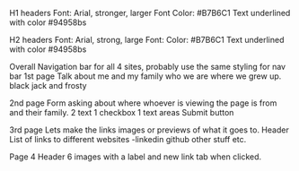 H1 headers
Font: Arial, stronger, larger
Font Color: #B7B6C1
Text underlined with color #94958bs

H2 headers
Font: Arial, strong, large
Font: Color: #B7B6C1
Text underlined with color #94958bs

Overall
Navigation bar for all 4 sites, probably use the same styling for nav bar
1st page
Talk about me and my family
who we are where we grew up.
black jack and frosty

2nd page
Form asking about where whoever is viewing the page is from and their family.
2 text
1 checkbox
1 text areas
Submit button

3rd page
Lets make the links images or previews of what it goes to.
Header
List of links to different websites
-linkedin
github
other stuff etc.

Page 4
Header
6 images with a label and new link tab when clicked.
